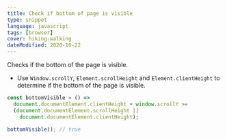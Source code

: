 ```yaml
---
title: Check if bottom of page is visible
type: snippet
language: javascript
tags: [browser]
cover: hiking-walking
dateModified: 2020-10-22
---
```


Checks if the bottom of the page is visible.

- Use `Window.scrollY`, `Element.scrollHeight` and `Element.clientHeight` to determine if the bottom of the page is visible.

```js
const bottomVisible = () =>
  document.documentElement.clientHeight + window.scrollY >=
  (document.documentElement.scrollHeight ||
    document.documentElement.clientHeight);

bottomVisible(); // true
```

